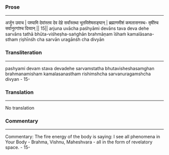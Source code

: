 ### Prose 
 --- 
अर्जुन उवाच |
पश्यामि देवांस्तव देव देहे
सर्वांस्तथा भूतविशेषसङ्घान् |
ब्रह्माणमीशं कमलासनस्थ-
मृषींश्च सर्वानुरगांश्च दिव्यान् || 15||
arjuna uvācha
paśhyāmi devāns tava deva dehe
sarvāns tathā bhūta-viśheṣha-saṅghān
brahmāṇam īśhaṁ kamalāsana-stham
ṛiṣhīnśh cha sarvān uragānśh cha divyān

### Transliteration 
 --- 
pashyami devam stava devadehe sarvamstatha bhutavisheshasamghan brahmanamisham kamalasanastham rishimshcha sarvanuragamshcha divyan - 15-

### Translation 
 --- 
No translation

### Commentary 
 --- 
Commentary: The fire energy of the body is saying: I see all phenomena in Your Body - Brahma, Vishnu, Maheshvara - all in the form of revelatory space. - 15-